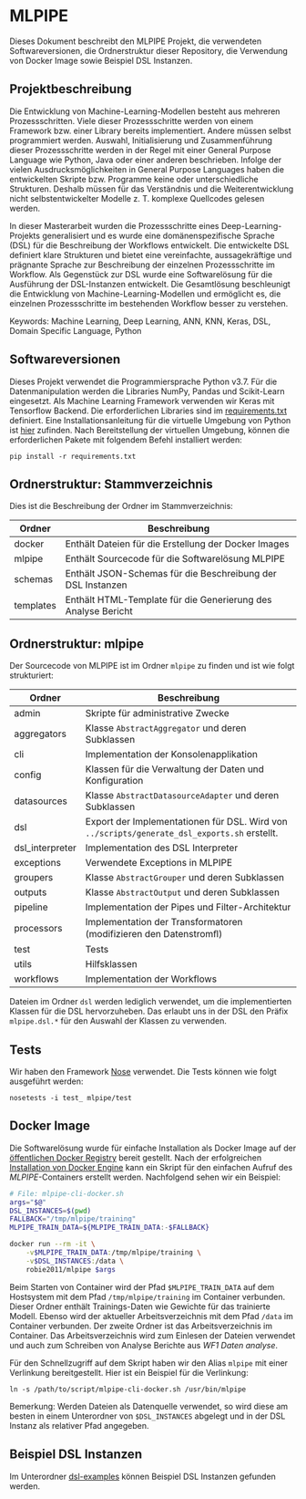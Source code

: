 # MLPIPE

Dieses Dokument beschreibt den MLPIPE Projekt, 
die verwendeten Softwareversionen, 
die Ordnerstruktur dieser Repository,
die Verwendung von Docker Image 
sowie Beispiel DSL Instanzen.

## Projektbeschreibung

Die Entwicklung von Machine-Learning-Modellen besteht aus mehreren Prozessschritten. 
Viele dieser Prozessschritte werden von einem Framework bzw. einer Library bereits implementiert. 
Andere müssen selbst programmiert werden. Auswahl, Initialisierung und 
Zusammenführung dieser Prozessschritte werden in der Regel 
mit einer General Purpose Language wie Python, Java oder einer anderen beschrieben. 
Infolge der vielen Ausdrucksmöglichkeiten in General Purpose Languages 
haben die entwickelten Skripte bzw. Programme keine oder unterschiedliche Strukturen. 
Deshalb müssen für das Verständnis und die Weiterentwicklung 
nicht selbstentwickelter Modelle z. T. komplexe Quellcodes gelesen werden.

In dieser Masterarbeit wurden die Prozessschritte eines Deep-Learning-Projekts 
generalisiert und es wurde eine domänenspezifische Sprache (DSL) 
für die Beschreibung der Workflows entwickelt. Die entwickelte DSL 
definiert klare Strukturen und bietet eine vereinfachte, 
aussagekräftige und prägnante Sprache zur Beschreibung der 
einzelnen Prozessschritte im Workflow. Als Gegenstück zur DSL 
wurde eine Softwarelösung für die Ausführung der DSL-Instanzen entwickelt. 
Die Gesamtlösung beschleunigt die Entwicklung von Machine-Learning-Modellen 
und ermöglicht es, die einzelnen Prozessschritte im bestehenden Workflow besser zu verstehen.


Keywords: Machine Learning, Deep Learning, ANN, KNN, Keras, DSL, Domain Specific Language, Python

## Softwareversionen

Dieses Projekt verwendet die Programmiersprache Python v3.7. Für die Datenmanipulation werden die Libraries
NumPy, Pandas und Scikit-Learn eingesetzt. 
Als Machine Learning Framework verwenden wir 
Keras mit Tensorflow Backend.
Die erforderlichen Libraries sind im [requirements.txt](./requirements.txt) definiert.
Eine Installationsanleitung für die virtuelle 
Umgebung von Python ist [hier](https://gist.github.com/Geoyi/d9fab4f609e9f75941946be45000632b) zufinden. 
Nach Bereitstellung der virtuellen Umgebung, 
können die erforderlichen Pakete mit folgendem Befehl installiert werden:

    pip install -r requirements.txt


## Ordnerstruktur: Stammverzeichnis

Dies ist die Beschreibung der Ordner im Stammverzeichnis:

| Ordner    | Beschreibung                                                  |
|-----------|---------------------------------------------------------------|
| docker    | Enthält Dateien für die Erstellung der Docker Images          |
| mlpipe    | Enthält Sourcecode für die Softwarelösung MLPIPE              |
| schemas   | Enthält JSON-Schemas für die Beschreibung der DSL Instanzen   |
| templates | Enthält HTML-Template für die Generierung des Analyse Bericht |



## Ordnerstruktur: mlpipe

Der Sourcecode von MLPIPE ist im Ordner `mlpipe` zu finden und ist wie folgt strukturiert:

| Ordner          | Beschreibung                                                                                 |
|-----------------|----------------------------------------------------------------------------------------------|
| admin           | Skripte für administrative Zwecke                                                            |
| aggregators     | Klasse `AbstractAggregator` und deren Subklassen                                             |
| cli             | Implementation der Konsolenapplikation                                                       |
| config          | Klassen für die Verwaltung der Daten und Konfiguration                                       |
| datasources     | Klasse `AbstractDatasourceAdapter` und deren Subklassen                                      |
| dsl             | Export der Implementationen für DSL. Wird von `../scripts/generate_dsl_exports.sh` erstellt. |
| dsl_interpreter | Implementation des DSL Interpreter                                                           |
| exceptions      | Verwendete Exceptions in MLPIPE                                                              |
| groupers        | Klasse `AbstractGrouper` und deren Subklassen                                                |
| outputs         | Klasse `AbstractOutput` und deren Subklassen                                                 |
| pipeline        | Implementation der Pipes und Filter-Architektur                                              |
| processors      | Implementation der Transformatoren (modifizieren den Datenstromﬂ)                            |
| test            | Tests                                                                                        |
| utils           | Hilfsklassen                                                                                 |
| workflows       | Implementation der Workflows                                                                 |




Dateien im Ordner `dsl` werden lediglich verwendet, 
    um die implementierten Klassen für die DSL hervorzuheben. 
    Das erlaubt uns in der DSL den Präfix `mlpipe.dsl.*` 
    für den Auswahl der Klassen zu verwenden.

  
## Tests

Wir haben den Framework [Nose](https://nose.readthedocs.io/en/latest/index.html) verwendet. Die Tests können wie folgt ausgeführt werden:

    nosetests -i test_ mlpipe/test

## Docker Image

Die Softwarelösung wurde für einfache 
Installation als Docker Image 
auf der [öffentlichen Docker Registry](https://hub.docker.com/robie2011/mlpipe) bereit gestellt.
Nach der erfolgreichen 
[Installation von Docker Engine](https://docs.docker.com/install/)
kann ein Skript für den einfachen 
Aufruf des *MLPIPE*-Containers erstellt werden.
Nachfolgend sehen wir ein Beispiel:

```bash
# File: mlpipe-cli-docker.sh
args="$@"
DSL_INSTANCES=$(pwd)
FALLBACK="/tmp/mlpipe/training"
MLPIPE_TRAIN_DATA=${MLPIPE_TRAIN_DATA:-$FALLBACK}

docker run --rm -it \
    -v$MLPIPE_TRAIN_DATA:/tmp/mlpipe/training \
    -v$DSL_INSTANCES:/data \
    robie2011/mlpipe $args
```

Beim Starten von Container wird der Pfad `$MLPIPE_TRAIN_DATA` 
auf dem Hostsystem mit dem Pfad `/tmp/mlpipe/training` im Container verbunden.
Dieser Ordner enthält Trainings-Daten wie Gewichte für das trainierte Modell.
Ebenso wird der aktueller Arbeitsverzeichnis mit 
dem Pfad `/data` im Container verbunden. 
Der zweite Ordner ist das Arbeitsverzeichnis im Container. 
Das Arbeitsverzeichnis wird zum Einlesen der Dateien
verwendet und auch zum Schreiben 
von Analyse Berichte aus *WF1 Daten analyse*.


Für den Schnellzugriff auf dem Skript haben wir den Alias 
`mlpipe` mit einer Verlinkung bereitgestellt. 
Hier ist ein Beispiel für die Verlinkung:


    ln -s /path/to/script/mlpipe-cli-docker.sh /usr/bin/mlpipe



Bemerkung: Werden Dateien als Datenquelle verwendet, 
so wird diese am besten in einem Unterordner von `$DSL_INSTANCES` abgelegt
und in der DSL Instanz als relativer Pfad angegeben.

## Beispiel DSL Instanzen

Im Unterordner [dsl-examples](dsl-examples) können Beispiel DSL Instanzen gefunden werden.
